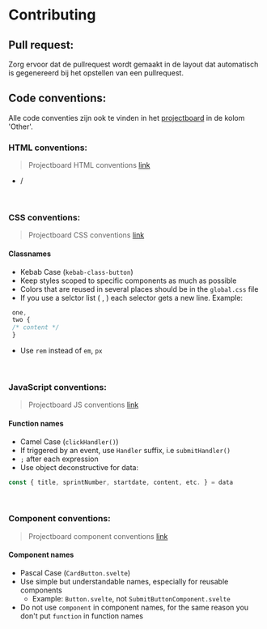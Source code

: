 # Contributing
## Pull request:
Zorg ervoor dat de pullrequest wordt gemaakt in de layout dat automatisch is gegenereerd bij het opstellen van een pullrequest.

## Code conventions:
Alle code conventies zijn ook te vinden in het [projectboard](https://github.com/orgs/fdnd-agency/projects/7/views/3) in de kolom 'Other'.

### HTML conventions:
> Projectboard HTML conventions [link](https://github.com/orgs/fdnd-agency/projects/7/views/3?pane=issue&itemId=80738995)
- /

<br>

### CSS conventions:
> Projectboard CSS conventions [link](https://github.com/orgs/fdnd-agency/projects/7?pane=issue&itemId=80738999)

#### Classnames
- Kebab Case (`kebab-class-button`)
- Keep styles scoped to specific components as much as possible
- Colors that are reused in several places should be in the `global.css` file
- If you use a selctor list ( , ) each selector gets a new line. Example:

```css
 one,
 two {
 /* content */
 }
```
- Use `rem` instead of `em`, `px`

<br>

### JavaScript conventions:
> Projectboard JS conventions [link](https://github.com/orgs/fdnd-agency/projects/7?pane=issue&itemId=80738977)

#### Function names
- Camel Case (`clickHandler()`)
- If triggered by an event, use `Handler` suffix, i.e `submitHandler()`
- `;` after each expression
- Use object deconstructive for data:
```js
const { title, sprintNumber, startdate, content, etc. } = data
```

<br>

### Component conventions:
> Projectboard component conventions [link](https://github.com/orgs/fdnd-agency/projects/7?pane=issue&itemId=80739008)

#### Component names 
- Pascal Case (`CardButton.svelte`)
- Use simple but understandable names, especially for reusable components
  - Example: `Button.svelte`, not `SubmitButtonComponent.svelte`
- Do not use `component` in component names, for the same reason you don't put `function` in function names

<br>
